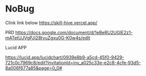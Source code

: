 # NoBug

Clink link below 
https://skill-hive.vercel.app/

PRD
https://docs.google.com/document/d/1eBeRU2UGlE2z1-mATetUJVgPJj28tyuZgxu0G-K0w4s/edit

Lucid APP

https://lucid.app/lucidchart/0939e8b9-a5cd-45f0-9429-721c0c7969c8/edit?invitationId=inv_a025c33e-e2c8-4cfe-93d5-8a006f677a85&page=0_0#
